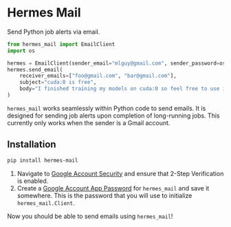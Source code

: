 # Hermes Mail
Send Python job alerts via email.

```python
from hermes_mail import EmailClient
import os

hermes = EmailClient(sender_email="mlguy@gmail.com", sender_password=os.getenv("GMAIL_PASSWORD"))
hermes.send_email(
    receiver_emails=["foo@gmail.com", "bar@gmail.com"], 
    subject="cuda:0 is free", 
    body="I finished training my models on cuda:0 so feel free to use it."
)
```
`hermes_mail` works seamlessly within Python code to send emails. It is designed for sending job alerts upon completion of long-running jobs. This currently only works when the sender is a Gmail account.

## Installation
```bash
pip install hermes-mail
```

1. Navigate to [Google Account Security](https://myaccount.google.com/security) and ensure that 2-Step Verification is enabled.
2. Create a [Google Account App Password](https://myaccount.google.com/apppasswords) for `hermes_mail` and save it somewhere. This is the password that you will use to initialize `hermes_mail.Client`.

Now you should be able to send emails using `hermes_mail`!